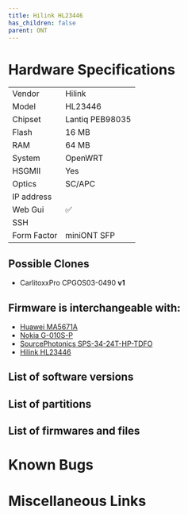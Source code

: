 ```yaml
---
title: Hilink HL23446
has_children: false
parent: ONT
---
```


# Hardware Specifications

|             |                              |
| ----------- | ---------------------------- |
| Vendor      | Hilink                       |
| Model       | HL23446                      |
| Chipset     | Lantiq PEB98035              |
| Flash       | 16 MB                        |
| RAM         | 64 MB                        |
| System      | OpenWRT                      |
| HSGMII      | Yes                          |
| Optics      | SC/APC                       |
| IP address  |                              |
| Web Gui     | ✅                           |
| SSH         |                              |
| Form Factor | miniONT SFP                  |

## Possible Clones
- CarlitoxxPro CPGOS03-0490 **v1**

## Firmware is interchangeable with:

- [Huawei MA5671A](ont-huawei-ma5671a)
- [Nokia G-010S-P](ont-nokia-g-s010s-p)
- [SourcePhotonics SPS-34-24T-HP-TDFO](ont-SourcePhotonics-SPS-34-24T-HP-TDFO)
- [Hilink HL23446](ont-Hilink-HL23446)

## List of software versions
## List of partitions
## List of firmwares and files
# Known Bugs
# Miscellaneous Links


